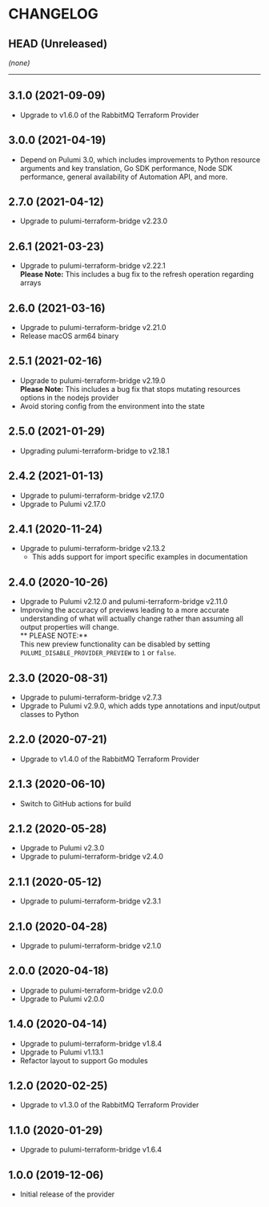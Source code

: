 CHANGELOG
=========

## HEAD (Unreleased)
_(none)_

---

## 3.1.0 (2021-09-09)
* Upgrade to v1.6.0 of the RabbitMQ Terraform Provider

## 3.0.0 (2021-04-19)
* Depend on Pulumi 3.0, which includes improvements to Python resource arguments and key translation, Go SDK performance,
  Node SDK performance, general availability of Automation API, and more.

## 2.7.0 (2021-04-12)
* Upgrade to pulumi-terraform-bridge v2.23.0

## 2.6.1 (2021-03-23)
* Upgrade to pulumi-terraform-bridge v2.22.1  
  **Please Note:** This includes a bug fix to the refresh operation regarding arrays

## 2.6.0 (2021-03-16)
* Upgrade to pulumi-terraform-bridge v2.21.0
* Release macOS arm64 binary

## 2.5.1 (2021-02-16)
* Upgrade to pulumi-terraform-bridge v2.19.0  
  **Please Note:** This includes a bug fix that stops mutating resources options in the nodejs provider
* Avoid storing config from the environment into the state

## 2.5.0 (2021-01-29)
* Upgrading pulumi-terraform-bridge to v2.18.1

## 2.4.2 (2021-01-13)
* Upgrade to pulumi-terraform-bridge v2.17.0
* Upgrade to Pulumi v2.17.0

## 2.4.1 (2020-11-24)
* Upgrade to pulumi-terraform-bridge v2.13.2  
  * This adds support for import specific examples in documentation

## 2.4.0 (2020-10-26)
* Upgrade to Pulumi v2.12.0 and pulumi-terraform-bridge v2.11.0
* Improving the accuracy of previews leading to a more accurate understanding of what will actually change rather than assuming all output properties will change.  
  ** PLEASE NOTE:**  
  This new preview functionality can be disabled by setting `PULUMI_DISABLE_PROVIDER_PREVIEW` to `1` or `false`.

## 2.3.0 (2020-08-31)
* Upgrade to pulumi-terraform-bridge v2.7.3
* Upgrade to Pulumi v2.9.0, which adds type annotations and input/output classes to Python

## 2.2.0 (2020-07-21)
* Upgrade to v1.4.0 of the RabbitMQ Terraform Provider

## 2.1.3 (2020-06-10)
* Switch to GitHub actions for build

## 2.1.2 (2020-05-28)
* Upgrade to Pulumi v2.3.0
* Upgrade to pulumi-terraform-bridge v2.4.0

## 2.1.1 (2020-05-12)
* Upgrade to pulumi-terraform-bridge v2.3.1

## 2.1.0 (2020-04-28)
* Upgrade to pulumi-terraform-bridge v2.1.0

## 2.0.0 (2020-04-18)
* Upgrade to pulumi-terraform-bridge v2.0.0
* Upgrade to Pulumi v2.0.0

## 1.4.0 (2020-04-14)
* Upgrade to pulumi-terraform-bridge v1.8.4
* Upgrade to Pulumi v1.13.1
* Refactor layout to support Go modules

## 1.2.0 (2020-02-25)
* Upgrade to v1.3.0 of the RabbitMQ Terraform Provider

## 1.1.0 (2020-01-29)
* Upgrade to pulumi-terraform-bridge v1.6.4

## 1.0.0 (2019-12-06)
* Initial release of the provider
